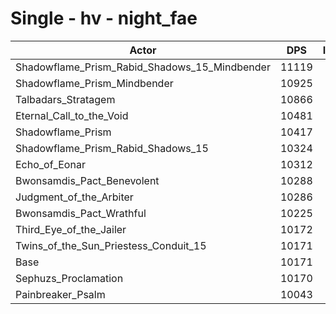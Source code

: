 # Single - hv - night_fae
| Actor | DPS | Increase |
|---|:---:|:---:|
|Shadowflame_Prism_Rabid_Shadows_15_Mindbender|11119|9.32%|
|Shadowflame_Prism_Mindbender|10925|7.41%|
|Talbadars_Stratagem|10866|6.83%|
|Eternal_Call_to_the_Void|10481|3.05%|
|Shadowflame_Prism|10417|2.42%|
|Shadowflame_Prism_Rabid_Shadows_15|10324|1.51%|
|Echo_of_Eonar|10312|1.39%|
|Bwonsamdis_Pact_Benevolent|10288|1.15%|
|Judgment_of_the_Arbiter|10286|1.13%|
|Bwonsamdis_Pact_Wrathful|10225|0.53%|
|Third_Eye_of_the_Jailer|10172|0.01%|
|Twins_of_the_Sun_Priestess_Conduit_15|10171|0.00%|
|Base|10171|0.00%|
|Sephuzs_Proclamation|10170|-0.01%|
|Painbreaker_Psalm|10043|-1.26%|
